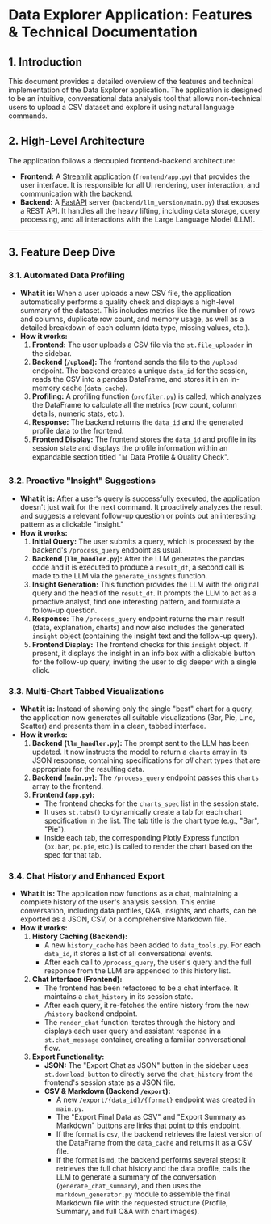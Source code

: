 # Data Explorer Application: Features & Technical Documentation

## 1. Introduction

This document provides a detailed overview of the features and technical implementation of the Data Explorer application. The application is designed to be an intuitive, conversational data analysis tool that allows non-technical users to upload a CSV dataset and explore it using natural language commands.

## 2. High-Level Architecture

The application follows a decoupled frontend-backend architecture:

-   **Frontend:** A [Streamlit](https://streamlit.io/) application (`frontend/app.py`) that provides the user interface. It is responsible for all UI rendering, user interaction, and communication with the backend.
-   **Backend:** A [FastAPI](https://fastapi.tiangolo.com/) server (`backend/llm_version/main.py`) that exposes a REST API. It handles all the heavy lifting, including data storage, query processing, and all interactions with the Large Language Model (LLM).

---

## 3. Feature Deep Dive

### 3.1. Automated Data Profiling

-   **What it is:** When a user uploads a new CSV file, the application automatically performs a quality check and displays a high-level summary of the dataset. This includes metrics like the number of rows and columns, duplicate row count, and memory usage, as well as a detailed breakdown of each column (data type, missing values, etc.).
-   **How it works:**
    1.  **Frontend:** The user uploads a CSV file via the `st.file_uploader` in the sidebar.
    2.  **Backend (`/upload`):** The frontend sends the file to the `/upload` endpoint. The backend creates a unique `data_id` for the session, reads the CSV into a pandas DataFrame, and stores it in an in-memory cache (`data_cache`).
    3.  **Profiling:** A profiling function (`profiler.py`) is called, which analyzes the DataFrame to calculate all the metrics (row count, column details, numeric stats, etc.).
    4.  **Response:** The backend returns the `data_id` and the generated profile data to the frontend.
    5.  **Frontend Display:** The frontend stores the `data_id` and profile in its session state and displays the profile information within an expandable section titled "📊 Data Profile & Quality Check".

### 3.2. Proactive "Insight" Suggestions

-   **What it is:** After a user's query is successfully executed, the application doesn't just wait for the next command. It proactively analyzes the result and suggests a relevant follow-up question or points out an interesting pattern as a clickable "insight."
-   **How it works:**
    1.  **Initial Query:** The user submits a query, which is processed by the backend's `/process_query` endpoint as usual.
    2.  **Backend (`llm_handler.py`):** After the LLM generates the pandas code and it is executed to produce a `result_df`, a second call is made to the LLM via the `generate_insights` function.
    3.  **Insight Generation:** This function provides the LLM with the original query and the head of the `result_df`. It prompts the LLM to act as a proactive analyst, find one interesting pattern, and formulate a follow-up question.
    4.  **Response:** The `/process_query` endpoint returns the main result (data, explanation, charts) and now also includes the generated `insight` object (containing the insight text and the follow-up query).
    5.  **Frontend Display:** The frontend checks for this `insight` object. If present, it displays the insight in an info box with a clickable button for the follow-up query, inviting the user to dig deeper with a single click.

### 3.3. Multi-Chart Tabbed Visualizations

-   **What it is:** Instead of showing only the single "best" chart for a query, the application now generates all suitable visualizations (Bar, Pie, Line, Scatter) and presents them in a clean, tabbed interface.
-   **How it works:**
    1.  **Backend (`llm_handler.py`):** The prompt sent to the LLM has been updated. It now instructs the model to return a `charts` array in its JSON response, containing specifications for *all* chart types that are appropriate for the resulting data.
    2.  **Backend (`main.py`):** The `/process_query` endpoint passes this `charts` array to the frontend.
    3.  **Frontend (`app.py`):**
        -   The frontend checks for the `charts_spec` list in the session state.
        -   It uses `st.tabs()` to dynamically create a tab for each chart specification in the list. The tab title is the chart type (e.g., "Bar", "Pie").
        -   Inside each tab, the corresponding Plotly Express function (`px.bar`, `px.pie`, etc.) is called to render the chart based on the spec for that tab.

### 3.4. Chat History and Enhanced Export

-   **What it is:** The application now functions as a chat, maintaining a complete history of the user's analysis session. This entire conversation, including data profiles, Q&A, insights, and charts, can be exported as a JSON, CSV, or a comprehensive Markdown file.
-   **How it works:**
    1.  **History Caching (Backend):**
        -   A new `history_cache` has been added to `data_tools.py`. For each `data_id`, it stores a list of all conversational events.
        -   After each call to `/process_query`, the user's query and the full response from the LLM are appended to this history list.
    2.  **Chat Interface (Frontend):**
        -   The frontend has been refactored to be a chat interface. It maintains a `chat_history` in its session state.
        -   After each query, it re-fetches the entire history from the new `/history` backend endpoint.
        -   The `render_chat` function iterates through the history and displays each user query and assistant response in a `st.chat_message` container, creating a familiar conversational flow.
    3.  **Export Functionality:**
        -   **JSON:** The "Export Chat as JSON" button in the sidebar uses `st.download_button` to directly serve the `chat_history` from the frontend's session state as a JSON file.
        -   **CSV & Markdown (Backend `/export`):**
            -   A new `/export/{data_id}/{format}` endpoint was created in `main.py`.
            -   The "Export Final Data as CSV" and "Export Summary as Markdown" buttons are links that point to this endpoint.
            -   If the format is `csv`, the backend retrieves the latest version of the DataFrame from the `data_cache` and returns it as a CSV file.
            -   If the format is `md`, the backend performs several steps: it retrieves the full chat history and the data profile, calls the LLM to generate a summary of the conversation (`generate_chat_summary`), and then uses the `markdown_generator.py` module to assemble the final Markdown file with the requested structure (Profile, Summary, and full Q&A with chart images).
